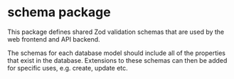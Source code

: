 # schema package

This package defines shared Zod validation schemas that are used by the web frontend and API backend.

The schemas for each database model should include all of the properties that exist in the database.
Extensions to these schemas can then be added for specific uses, e.g. create, update etc.
